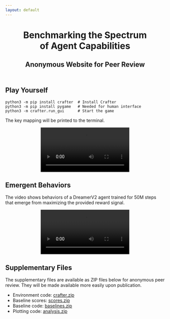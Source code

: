 ```yaml
---
layout: default
---
```


<header>
<h1>Benchmarking the Spectrum<br>of Agent Capabilities</h1>
<h2>Anonymous Website for Peer Review</h2>
</header>

## Play Yourself

```
python3 -m pip install crafter  # Install Crafter
python3 -m pip install pygame   # Needed for human interface
python3 -m crafter.run_gui      # Start the game
```

The key mapping will be printed to the terminal.

<p style="text-align: center">
<video controls style="width: 20em">
<source src="video.mp4"/>
</video>
</p>

## Emergent Behaviors

The video shows behaviors of a DreamerV2 agent trained for 50M steps that
emerge from maximizing the provided reward signal.

<p style="text-align: center">
<video controls style="width: 20em">
<source src="emergent.mp4"/>
</video>
</p>

## Supplementary Files

The supplementary files are available as ZIP files below for anonymous peer
review. They will be made available more easily upon publication.

- Environment code: [crafter.zip](crafter.zip)
- Baseline scores: [scores.zip](scores.zip)
- Baseline code: [baselines.zip](baselinesip)
- Plotting code: [analysis.zip](analysis.zip)
